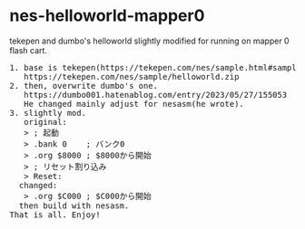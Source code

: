 # nes-helloworld-mapper0
tekepen and dumbo's helloworld slightly modified for running on mapper 0 flash cart.
<PRE>
1. base is tekepen(https://tekepen.com/nes/sample.html#samples)'s one.
   https://tekepen.com/nes/sample/helloworld.zip
2. then, overwrite dumbo's one.
   https://dumbo001.hatenablog.com/entry/2023/05/27/155053
   He changed mainly adjust for nesasm(he wrote).
3. slightly mod.
   original:
   > ; 起動
   > .bank 0    ; バンク0 
   > .org $8000 ; $8000から開始
   > ; リセット割り込み
   > Reset:
  changed:
   > .org $C000 ; $C000から開始
  then build with nesasm.
That is all. Enjoy!
</PRE>
